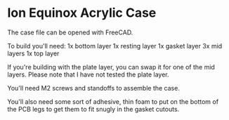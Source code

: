 Ion Equinox Acrylic Case
========================

The case file can be opened with FreeCAD.

To build you'll need:
1x bottom layer
1x resting layer
1x gasket layer
3x mid layers
1x top layer

If you're building with the plate layer, you can swap it for one of the mid layers. Please note that I have not tested the plate layer.

You'll need M2 screws and standoffs to assemble the case.

You'll also need some sort of adhesive, thin foam to put on the bottom of the PCB legs to get them to fit snugly in the gasket cutouts.
